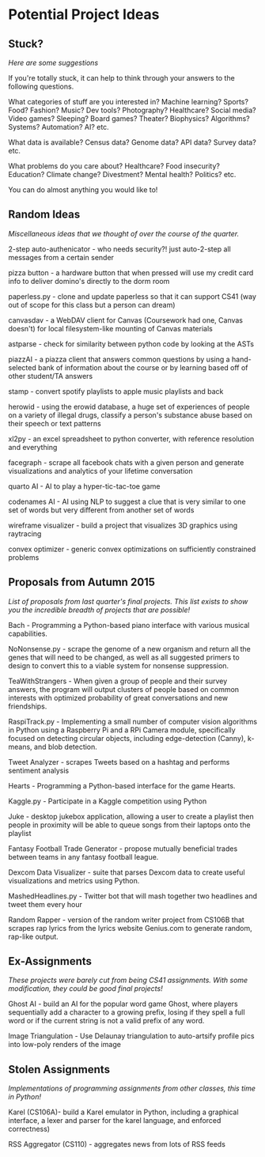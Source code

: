 # Potential Project Ideas

## Stuck?
*Here are some suggestions*

If you're totally stuck, it can help to think through your answers to the following questions.

What categories of stuff are you interested in? Machine learning? Sports? Food? Fashion? Music? Dev tools? Photography? Healthcare? Social media? Video games? Sleeping? Board games? Theater? Biophysics? Algorithms? Systems? Automation? AI? etc.

What data is available? Census data? Genome data? API data? Survey data? etc.

What problems do you care about? Healthcare? Food insecurity? Education? Climate change? Divestment? Mental health? Politics? etc.

You can do almost anything you would like to!

## Random Ideas
*Miscellaneous ideas that we thought of over the course of the quarter.*

2-step auto-authenicator - who needs security?! just auto-2-step all messages from a certain sender

pizza button - a hardware button that when pressed will use my credit card info to deliver domino's directly to the dorm room

paperless.py - clone and update paperless so that it can support CS41 (way out of scope for this class but a person can dream)

canvasdav - a WebDAV client for Canvas (Coursework had one, Canvas doesn't) for local filesystem-like mounting of Canvas materials

astparse - check for similarity between python code by looking at the ASTs

piazzAI - a piazza client that answers common questions by using a hand-selected bank of information about the course or by learning based off of other student/TA answers

stamp - convert spotify playlists to apple music playlists and back

herowid - using the erowid database, a huge set of experiences of people on a variety of illegal drugs, classify a person's substance abuse based on their speech or text patterns

xl2py - an excel spreadsheet to python converter, with reference resolution and everything

facegraph - scrape all facebook chats with a given person and generate visualizations and analytics of your lifetime conversation

quarto AI - AI to play a hyper-tic-tac-toe game

codenames AI - AI using NLP to suggest a clue that is very similar to one set of words but very different from another set of words

wireframe visualizer - build a project that visualizes 3D graphics using raytracing

convex optimizer - generic convex optimizations on sufficiently constrained problems

## Proposals from Autumn 2015
*List of proposals from last quarter's final projects. This list exists to show you the incredible breadth of projects that are possible!*

Bach - Programming a Python-based piano interface with various musical capabilities.

NoNonsense.py - scrape the genome of a new organism and return all the genes that will need to be changed, as well as all suggested primers to design to convert this to a viable system for nonsense suppression.

TeaWithStrangers - When given a group of people and their survey answers, the program will output clusters of people based on common interests with optimized probability of great conversations and new friendships.

RaspiTrack.py - Implementing a small number of computer vision algorithms in Python using a Raspberry Pi and a RPi Camera module, specifically focused on detecting circular objects, including edge-detection (Canny), k-means, and blob detection.

Tweet Analyzer - scrapes Tweets based on a hashtag and performs sentiment analysis

Hearts - Programming a Python-based interface for the game Hearts.

Kaggle.py - Participate in a Kaggle competition using Python

Juke - desktop jukebox application, allowing a user to create a playlist then people in proximity will be able to queue songs from their laptops onto the playlist

Fantasy Football Trade Generator - propose mutually beneficial trades between teams in any fantasy football league. 

Dexcom Data Visualizer - suite that parses Dexcom data to create useful visualizations and metrics using Python.

MashedHeadlines.py - Twitter bot that will mash together two headlines and tweet them every hour

Random Rapper - version of the random writer project from CS106B that scrapes rap lyrics from the lyrics website Genius.com to generate random, rap-like output.

## Ex-Assignments
*These projects were barely cut from being CS41 assignments. With some modification, they could be good final projects!*

Ghost AI - build an AI for the popular word game Ghost, where players sequentially add a character to a growing prefix, losing if they spell a full word or if the current string is not a valid prefix of any word. 

Image Triangulation - Use Delaunay triangulation to auto-artsify profile pics into low-poly renders of the image

## Stolen Assignments
*Implementations of programming assignments from other classes, this time in Python!*

Karel (CS106A)- build a Karel emulator in Python, including a graphical interface, a lexer and parser for the karel language, and enforced correctness)

RSS Aggregator (CS110) - aggregates news from lots of RSS feeds


